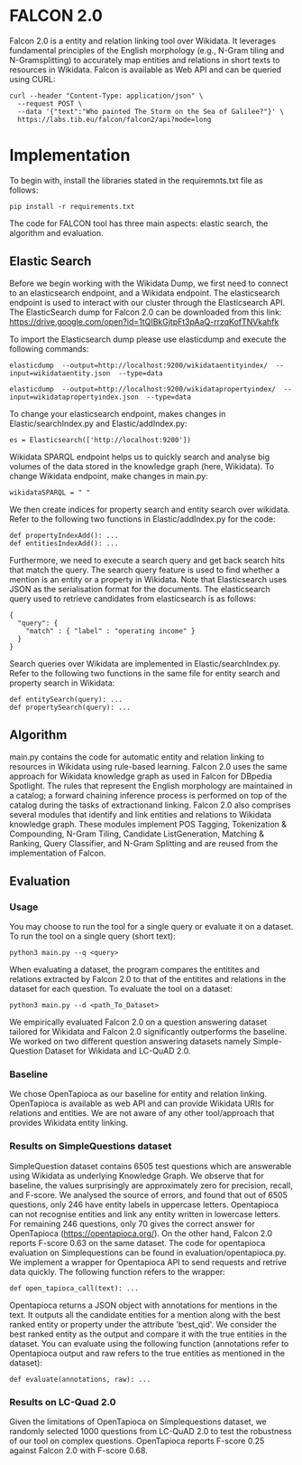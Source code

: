 # FALCON 2.0

Falcon 2.0 is a entity and relation linking tool over Wikidata. It leverages fundamental principles of the English morphology (e.g., N-Gram tiling and N-Gramsplitting) to accurately map entities and relations in short texts to resources in  Wikidata. Falcon is available as Web API and can be queried using CURL: 
```
curl --header "Content-Type: application/json" \
  --request POST \
  --data '{"text":"Who painted The Storm on the Sea of Galilee?"}' \
  https://labs.tib.eu/falcon/falcon2/api?mode=long
```
# Implementation
To begin with, install the libraries stated in the requiremnts.txt file as follows:
```
pip install -r requirements.txt
```
The code for FALCON tool has three main aspects: elastic search, the algorithm and evaluation. 
## Elastic Search
Before we begin working with the Wikidata Dump, we first need to connect to an elasticsearch endpoint, and a Wikidata endpoint. The elasticsearch endpoint is used to interact with our cluster through the Elasticsearch API. 
The ElasticSearch dump for Falcon 2.0 can be downloaded from this link:
https://drive.google.com/open?id=1tQIBkGjtpFt3pAaQ-rrzqKofTNVkahfk

To import the Elasticsearch dump please use elasticdump and execute the following commands:
```
elasticdump  --output=http://localhost:9200/wikidataentityindex/  --input=wikidataentity.json  --type=data

elasticdump  --output=http://localhost:9200/wikidatapropertyindex/  --input=wikidatapropertyindex.json  --type=data
```

To change your elasticsearch endpoint, makes changes in Elastic/searchIndex.py and Elastic/addIndex.py:
```
es = Elasticsearch(['http://localhost:9200'])
```
Wikidata SPARQL endpoint helps us to quickly search and analyse big volumes of the data stored in the knowledge graph (here, Wikidata). To change Wikidata endpoint, make changes in main.py:
```
wikidataSPARQL = " "
```
We then create indices for property search and entity search over wikidata. Refer to the following two functions in Elastic/addIndex.py for the code:
```
def propertyIndexAdd(): ...
def entitiesIndexAdd(): ...
```
Furthermore, we need to execute a search query and get back search hits that match the query. The search query feature is used to find whether a mention is an entity or a property in Wikidata. Note that Elasticsearch uses JSON as the serialisation format for the documents. The elasticsearch query used to retrieve candidates from elasticsearch is as follows:
```
{
  "query": {
    "match" : { "label" : "operating income" }
  }
}
```
Search queries over Wikidata are implemented in Elastic/searchIndex.py. Refer to the following two functions in the same file for entity search and property search in Wikidata:
```
def entitySearch(query): ...
def propertySearch(query): ...
```

## Algorithm
main.py contains the code for automatic entity and relation linking to resources in Wikidata using rule-based learning. Falcon 2.0 uses the same approach for Wikidata knowledge graph as used in Falcon for DBpedia Spotlight. The rules that represent the English morphology are maintained in a catalog; a forward chaining inference process is performed on top of the catalog during the tasks of extractionand linking. Falcon 2.0 also comprises several modules that identify and link entities and relations to Wikidata knowledge graph. These modules implement POS Tagging, Tokenization & Compounding, N-Gram Tiling, Candidate  ListGeneration, Matching & Ranking, Query Classifier, and N-Gram Splitting and are reused from the implementation of Falcon. 

## Evaluation

### Usage
You may choose to run the tool for a single query or evaluate it on a dataset.
To run the tool on a single query (short text):
```
python3 main.py --q <query>
```

When evaluating a dataset, the program compares the entitites and relations extracted by Falcon 2.0 to that of the entitites and relations in the dataset for each question. To evaluate the tool on a dataset:
```
python3 main.py --d <path_To_Dataset>
```

We empirically evaluated Falcon 2.0 on a question answering dataset tailored for Wikidata and Falcon 2.0 significantly outperforms the baseline. We worked on two different question answering datasets namely Simple-Question Dataset for Wikidata and LC-QuAD 2.0. 

### Baseline

We chose OpenTapioca as our baseline for entity and relation linking. OpenTapioca is available as web API and can provide Wikidata URIs for relations and entities. We are not aware of any other tool/approach that provides Wikidata entity linking.

### Results on SimpleQuestions dataset
SimpleQuestion dataset contains 6505 test questions which are answerable using Wikidata as underlying Knowledge Graph. We observe that for baseline, the values surprisingly are approximately zero for precision, recall, and F-score. We analysed the source of errors,  and  found  that  out  of  6505  questions,  only  246  have  entity  labels  in uppercase  letters.  Opentapioca  can  not  recognise  entities  and  link  any  entity written in lowercase letters. For remaining 246 questions, only 70 gives the correct answer for OpenTapioca (https://opentapioca.org/). On the other hand, Falcon 2.0 reports F-score 0.63 on the same dataset.
The code for opentapioca evaluation on Simplequestions can be found in evaluation/opentapioca.py. We implement a wrapper for Opentapioca API to send requests and retrive data quickly. The following function refers to the wrapper:
```
def open_tapioca_call(text): ...
```
Opentapioca returns a JSON object with annotations for mentions in the text. It outputs all the candidate entities for a mention along with the best ranked entity or property under the attribute 'best_qid'. We consider the best ranked entity as the output and compare it with the true entities in the dataset. You can evaluate using the following function (annotations refer to Opentapioca output and raw refers to the true entities as mentioned in the dataset):
```
def evaluate(annotations, raw): ...
```
### Results on LC-Quad 2.0
Given the limitations of OpenTapioca on Simplequestions dataset, we randomly selected 1000 questions from LC-QuAD 2.0 to test the robustness of our tool on complex questions. OpenTapioca reports F-score 0.25 against Falcon 2.0 with F-score 0.68.
